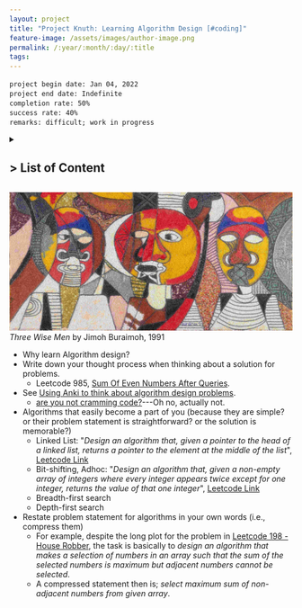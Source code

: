 ```yaml
---
layout: project
title: "Project Knuth: Learning Algorithm Design [#coding]"
feature-image: /assets/images/author-image.png
permalink: /:year/:month/:day/:title
tags: 
---
```


`project begin date: Jan 04, 2022`  
`project end date: Indefinite`  
`completion rate: 50%`  
`success rate: 40%`  
`remarks: difficult; work in progress`

<details>
  <summary><h2>> List of Content</h2></summary>
  <ol>
    <li><a href="">Intro</a></li>
      <ul style="margin-top:0; margin-bottom:0;">
        <li></li>
      </ul>
    <li><a href="">Philosophying</a></li>
  </ol>
</details>

![](/assets/images/three-wise-men.jpg)
_Three Wise Men_ by Jimoh Buraimoh, 1991

- Why learn Algorithm design?
- Write down your thought process when thinking about a solution for problems.
  - Leetcode 985, [Sum Of Even Numbers After Queries](/2022/09/21/sum-of-even-number-after-queries).
- See [Using Anki to think about algorithm design problems]().
  - [are you not cramming code?]()---Oh no, actually not.
- Algorithms that easily become a part of you (because they are simple? or their problem statement is straightforward? or the solution is memorable?)
  - Linked List: "_Design an algorithm that, given a pointer to the head of a linked list, returns a pointer to the element at the middle of the list_", [Leetcode Link](https://leetcode.com/problems/middle-of-the-linked-list/)
  - Bit-shifting, Adhoc: "_Design an algorithm that, given a non-empty array of integers where every integer appears twice except for one integer, returns the value of that one integer_", [Leetcode Link](https://leetcode.com/problems/single-number/)
  - Breadth-first search
  - Depth-first search
- Restate problem statement for algorithms in your own words (i.e., compress them)
  - For example, despite the long plot for the problem in [Leetcode 198 - House Robber](https://leetcode.com/problems/house-robber/), the task is basically to _design an algorithm that makes a selection of numbers in an array such that the sum of the selected numbers is maximum but adjacent numbers cannot be selected_.
  - A compressed statement then is; _select maximum sum of non-adjacent numbers from given array_.

